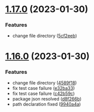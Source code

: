 # [1.17.0](https://github.com/sulaimon23/ngx-package-starter/compare/v1.16.0...v1.17.0) (2023-01-30)


### Features

* change file directory ([5cf2eeb](https://github.com/sulaimon23/ngx-package-starter/commit/5cf2eeb798991ee4cce94d813ce28642fc2022ce))

# [1.16.0](https://github.com/sulaimon23/ngx-package-starter/compare/v1.15.0...v1.16.0) (2023-01-30)


### Features

* change file directory ([4589f18](https://github.com/sulaimon23/ngx-package-starter/commit/4589f181a6c62eff139a2a1061da6eaebfed2ac6))
* fix test case failure ([e32ba33](https://github.com/sulaimon23/ngx-package-starter/commit/e32ba337618d436594bb85793d43cb3feee70662))
* fix test case failure ([c42b59c](https://github.com/sulaimon23/ngx-package-starter/commit/c42b59cfe47a519b982128d5a8738e118ecb7839))
* package json resolved ([d8f266b](https://github.com/sulaimon23/ngx-package-starter/commit/d8f266b5e9241d0b48cb00bc60191817d16e7c74))
* path declaration fixed ([9940a4a](https://github.com/sulaimon23/ngx-package-starter/commit/9940a4a7b568513b1c85dc26cdf3ec5b738605f3))
